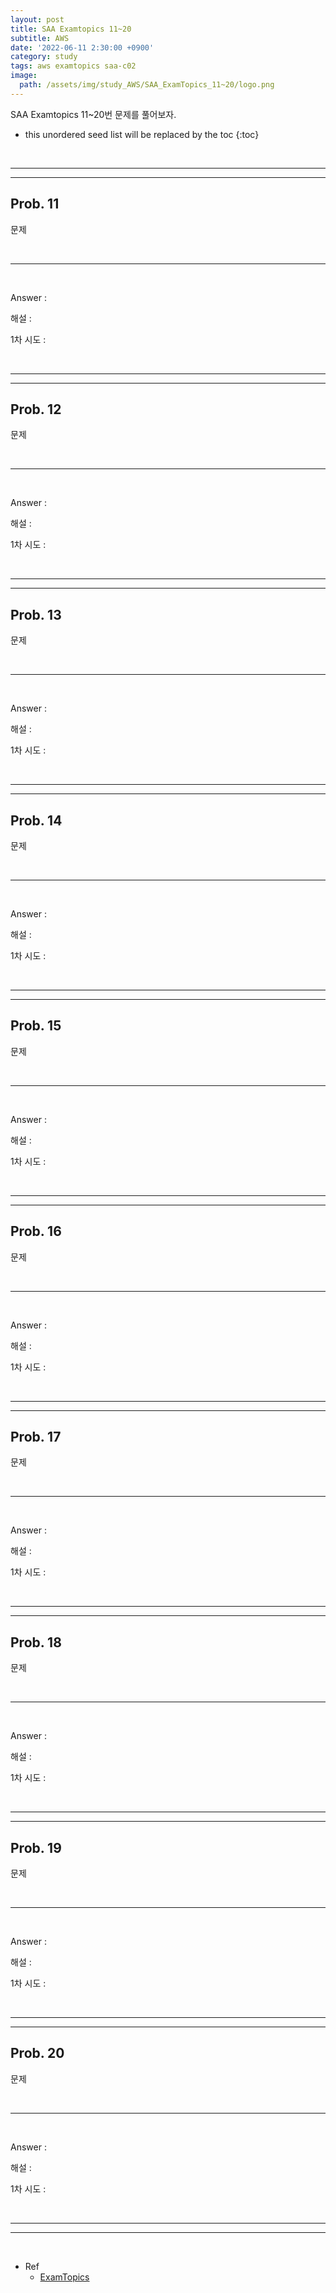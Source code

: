 ```yaml
---
layout: post
title: SAA Examtopics 11~20
subtitle: AWS
date: '2022-06-11 2:30:00 +0900'
category: study
tags: aws examtopics saa-c02
image:
  path: /assets/img/study_AWS/SAA_ExamTopics_11~20/logo.png
---
```


SAA Examtopics 11~20번 문제를 풀어보자.

<!--more-->

* this unordered seed list will be replaced by the toc
{:toc}

<br>
<hr/>
<hr/>

## Prob. 11

문제

<br>
<hr/>
<br>

Answer : 

해설 : 

1차 시도 : 

<br>
<hr/>
<hr/>

## Prob. 12

문제

<br>
<hr/>
<br>

Answer : 

해설 : 

1차 시도 : 

<br>
<hr/>
<hr/>

## Prob. 13

문제

<br>
<hr/>
<br>

Answer : 

해설 : 

1차 시도 : 

<br>
<hr/>
<hr/>

## Prob. 14

문제

<br>
<hr/>
<br>

Answer : 

해설 : 

1차 시도 : 

<br>
<hr/>
<hr/>

## Prob. 15

문제

<br>
<hr/>
<br>

Answer : 

해설 : 

1차 시도 : 

<br>
<hr/>
<hr/>

## Prob. 16

문제

<br>
<hr/>
<br>

Answer : 

해설 : 

1차 시도 : 

<br>
<hr/>
<hr/>

## Prob. 17

문제

<br>
<hr/>
<br>

Answer : 

해설 : 

1차 시도 : 

<br>
<hr/>
<hr/>

## Prob. 18

문제

<br>
<hr/>
<br>

Answer : 

해설 : 

1차 시도 : 

<br>
<hr/>
<hr/>

## Prob. 19

문제

<br>
<hr/>
<br>

Answer : 

해설 : 

1차 시도 : 

<br>
<hr/>
<hr/>

## Prob. 20

문제

<br>
<hr/>
<br>

Answer : 

해설 : 

1차 시도 : 

<br>
<hr/>
<hr/>
<br>

* Ref
  - [ExamTopics](https://www.examtopics.com/exams/amazon/aws-certified-solutions-architect-associate-saa-c02/view/2)